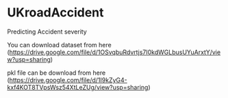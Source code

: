 # UKroadAccident
Predicting Accident severity




You can download dataset from here (https://drive.google.com/file/d/1OSvqbuRdvrtjs7I0kdWGLbusUYuArxtY/view?usp=sharing)



pkl file can be download from here (https://drive.google.com/file/d/1I9kZyG4-kxf4KOT8TVpsWsz54XtLeZUg/view?usp=sharing)
